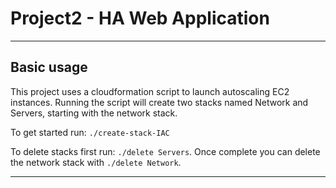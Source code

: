 # Project2 - HA Web Application
---

Basic usage
---

This project uses a cloudformation script to launch autoscaling EC2 instances.
Running the script will create two stacks named Network and Servers, starting with the network stack.

To get started run: `./create-stack-IAC`

To delete stacks first run: `./delete Servers`. Once complete you can delete the network stack with `./delete Network`.

---
